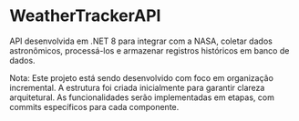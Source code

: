 # WeatherTrackerAPI
API desenvolvida em .NET 8 para integrar com a NASA, coletar dados astronômicos, processá-los e armazenar registros históricos em banco de dados.

Nota: Este projeto está sendo desenvolvido com foco em organização incremental. A estrutura foi criada inicialmente para garantir clareza arquitetural. As funcionalidades serão implementadas em etapas, com commits específicos para cada componente.